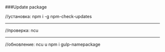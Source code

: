 ###Update package

//установка:
npm i -g npm-check-updates

---

//проверка:
ncu

---

//обновление:
ncu u
npm i gulp-namepackage
